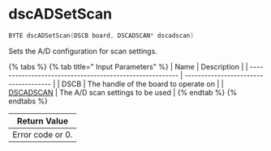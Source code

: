 # dscADSetScan

```c
BYTE dscADSetScan(DSCB board, DSCADSCAN* dscadscan)
```

Sets the A/D configuration for scan settings.

{% tabs %}
{% tab title=" Input Parameters" %}
| Name                                                     | Description                           |
| -------------------------------------------------------- | ------------------------------------- |
| DSCB                                                     | The handle of the board to operate on |
| [DSCADSCAN](../15.-structure-definitions/dscadscan-1.md) | The A/D scan settings to be used      |
{% endtab %}
{% endtabs %}

| Return Value     |
| ---------------- |
| Error code or 0. |
